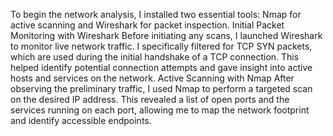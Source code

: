 To begin the network analysis, I installed two essential tools: 
Nmap for active scanning and Wireshark for packet inspection.
Initial Packet Monitoring with Wireshark Before initiating any scans, I launched Wireshark to monitor live network traffic. 
I specifically filtered for TCP SYN packets, which are used during the initial handshake of a TCP connection. 
This helped identify potential connection attempts and gave insight into active hosts and services on the network.
Active Scanning with Nmap After observing the preliminary traffic, I used Nmap to perform a targeted scan on the desired IP address. This revealed a list of open ports and the services running on each port, allowing me to map the network footprint and identify accessible endpoints.
